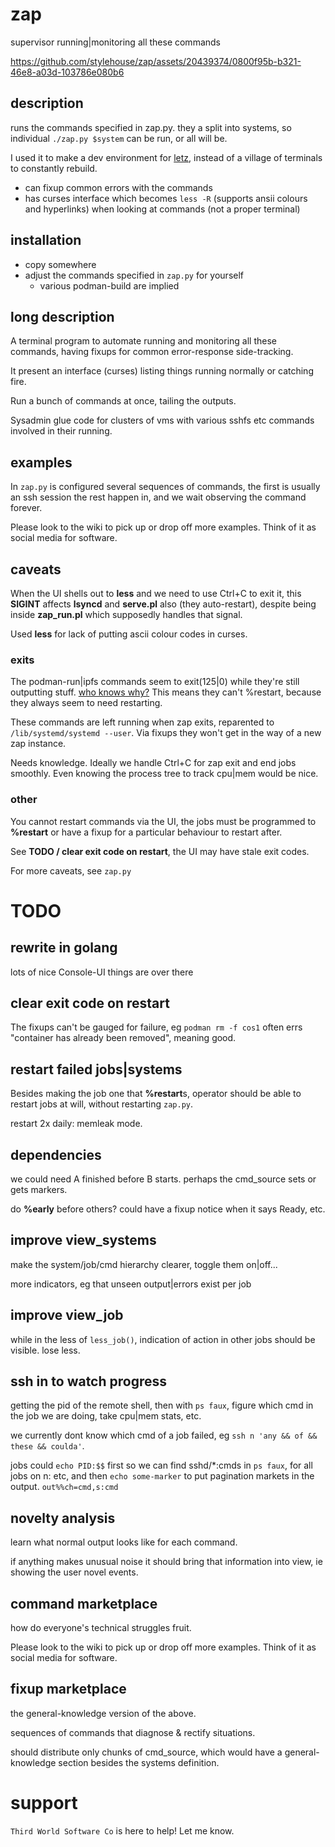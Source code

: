 # zap
supervisor running|monitoring all these commands

https://github.com/stylehouse/zap/assets/20439374/0800f95b-b321-46e8-a03d-103786e080b6

## description

runs the commands specified in zap.py. they a split into systems, so individual `./zap.py $system` can be run, or all will be.

I used it to make a dev environment for [letz](https://github.com/stylehouse/letz), instead of a village of terminals to constantly rebuild.

- can fixup common errors with the commands
- has curses interface which becomes `less -R` (supports ansii colours and hyperlinks) when looking at commands (not a proper terminal)

## installation

* copy somewhere
* adjust the commands specified in `zap.py` for yourself
  * various podman-build are implied

## long description

A terminal program to automate running and monitoring all these commands, having fixups for common error-response side-tracking.

It present an interface (curses) listing things running normally or catching fire.

Run a bunch of commands at once, tailing the outputs.

Sysadmin glue code for clusters of vms with various sshfs etc commands involved in their running.

## examples

In `zap.py` is configured several sequences of commands,
    the first is usually an ssh session the rest happen in,
    and we wait observing the command forever.

Please look to the wiki to pick up or drop off more examples. Think of it as social media for software.

## caveats

When the UI shells out to **less** and we need to use Ctrl+C to exit it, this **SIGINT** affects **lsyncd** and **serve.pl** also (they auto-restart), despite being inside **zap_run.pl** which supposedly handles that signal.

Used **less** for lack of putting ascii colour codes in curses.

### exits

The podman-run|ipfs commands seem to exit(125|0) while they're still outputting stuff. [who knows why?](https://stackoverflow.com/questions/881388/double-fork-when-creating-a-daemon/5386753#5386753) This means they can't %restart, because they always seem to need restarting.

These commands are left running when zap exits, reparented to `/lib/systemd/systemd --user`. Via fixups they won't get in the way of a new zap instance.

Needs knowledge. Ideally we handle Ctrl+C for zap exit and end jobs smoothly. Even knowing the process tree to track cpu|mem would be nice.

### other

You cannot restart commands via the UI, the jobs must be programmed to **%restart** or have a fixup for a particular behaviour to restart after.

See **TODO / clear exit code on restart**, the UI may have stale exit codes.

For more caveats, see `zap.py`

# TODO

## rewrite in golang
lots of nice Console-UI things are over there

## clear exit code on restart
The fixups can't be gauged for failure, eg `podman rm -f cos1` often errs "container has already been removed", meaning good.

## restart failed jobs|systems
Besides making the job one that **%restart**s, operator should be able to restart jobs at will, without restarting `zap.py`.

restart 2x daily: memleak mode.

## dependencies
we could need A finished before B starts. perhaps the cmd_source sets or gets markers.

do **%early** before others? could have a fixup notice when it says Ready, etc.

## improve view_systems
make the system/job/cmd hierarchy clearer, toggle them on|off...

more indicators, eg that unseen output|errors exist per job

## improve view_job
while in the less of `less_job()`, indication of action in other jobs should be visible. lose less.

## ssh in to watch progress
getting the pid of the remote shell, then with `ps faux`, figure which cmd in the job we are doing, take cpu|mem stats, etc.

we currently dont know which cmd of a job failed, eg `ssh n 'any && of && these && coulda'`.

jobs could `echo PID:$$` first so we can find sshd/*:cmds in `ps faux`, for all jobs on n: etc, and then `echo some-marker` to put pagination markets in the output. `out%%ch=cmd,s:cmd`

## novelty analysis
learn what normal output looks like for each command.

if anything makes unusual noise it should bring that information into view, ie showing the user novel events.

## command marketplace
how do everyone's technical struggles fruit.

Please look to the wiki to pick up or drop off more examples. Think of it as social media for software.

## fixup marketplace
the general-knowledge version of the above.

sequences of commands that diagnose & rectify situations.

should distribute only chunks of cmd_source, which would have a general-knowledge section besides the systems definition.

# support

`Third World Software Co` is here to help! Let me know.
